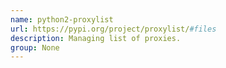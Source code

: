 ```yaml
---
name: python2-proxylist
url: https://pypi.org/project/proxylist/#files
description: Managing list of proxies.
group: None
---
```

